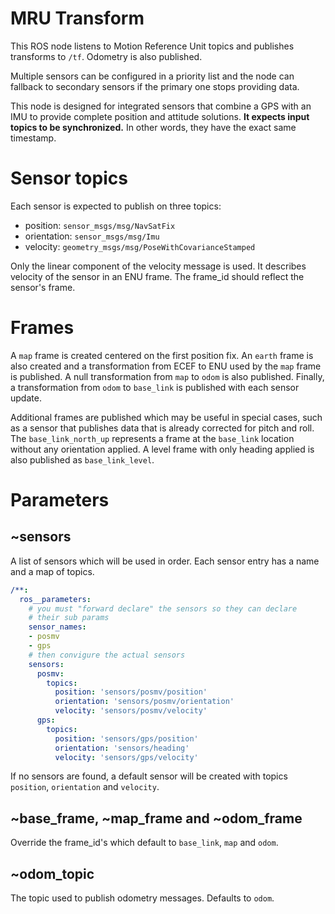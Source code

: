 # MRU Transform

This ROS node listens to Motion Reference Unit topics and publishes transforms to `/tf`. Odometry is also published.

Multiple sensors can be configured in a priority list and the node can fallback to secondary sensors if the primary one stops providing data.

This node is designed for integrated sensors that combine a GPS with an IMU to provide complete position and attitude solutions. **It expects input topics to be synchronized.** In other words, they have the exact same timestamp.

# Sensor topics

Each sensor is expected to publish on three topics:

- position: `sensor_msgs/msg/NavSatFix`
- orientation: `sensor_msgs/msg/Imu`
- velocity: `geometry_msgs/msg/PoseWithCovarianceStamped`

Only the linear component of the velocity message is used. It describes velocity of the sensor in an ENU frame. The frame_id should reflect the sensor's frame.

# Frames

A `map` frame is created centered on the first position fix. An `earth` frame is also created and a transformation from ECEF to ENU used by the `map` frame is published. A null transformation from `map` to `odom` is also published. Finally, a transformation from `odom` to `base_link` is published with each sensor update.

Additional frames are published which may be useful in special cases, such as a sensor that publishes data that is already corrected for pitch and roll. The `base_link_north_up` represents a frame at the `base_link` location without any orientation applied. A level frame with only heading applied is also published as `base_link_level`.

# Parameters

## ~sensors

A list of sensors which will be used in order. Each sensor entry has a name and a map of topics.

```yaml
/**:
  ros__parameters:
    # you must "forward declare" the sensors so they can declare 
    # their sub params
    sensor_names:
    - posmv
    - gps
    # then convigure the actual sensors
    sensors:
      posmv:
        topics:  
          position: 'sensors/posmv/position'
          orientation: 'sensors/posmv/orientation'
          velocity: 'sensors/posmv/velocity'
      gps:
        topics: 
          position: 'sensors/gps/position'
          orientation: 'sensors/heading' 
          velocity: 'sensors/gps/velocity'
```
    
If no sensors are found, a default sensor will be created with topics `position`, `orientation` and `velocity`.
    
## ~base_frame, ~map_frame and ~odom_frame

Override the frame_id's which default to `base_link`, `map` and `odom`. 

## ~odom_topic

The topic used to publish odometry messages. Defaults to `odom`.

